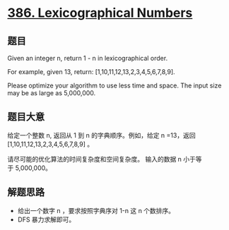 # [386. Lexicographical Numbers](https://leetcode.com/problems/lexicographical-numbers/)


## 题目

Given an integer n, return 1 - n in lexicographical order.

For example, given 13, return: [1,10,11,12,13,2,3,4,5,6,7,8,9].

Please optimize your algorithm to use less time and space. The input size may be as large as 5,000,000.


## 题目大意

给定一个整数 n, 返回从 1 到 n 的字典顺序。例如，给定 n =13，返回 [1,10,11,12,13,2,3,4,5,6,7,8,9] 。

请尽可能的优化算法的时间复杂度和空间复杂度。 输入的数据 n 小于等于 5,000,000。



## 解题思路


- 给出一个数字 n ，要求按照字典序对 1-n 这 n 个数排序。
- DFS 暴力求解即可。
